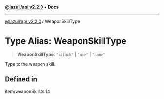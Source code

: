 [**@lazuli/api v2.2.0**](../README.md) • **Docs**

***

[@lazuli/api v2.2.0](../globals.md) / WeaponSkillType

# Type Alias: WeaponSkillType

> **WeaponSkillType**: `"attack"` \| `"use"` \| `"none"`

Type to the weapon skill.

## Defined in

item/weaponSkill.ts:14
